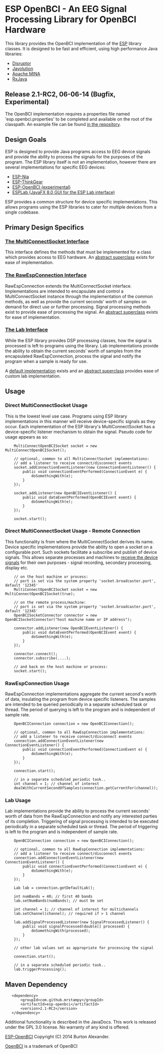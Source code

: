# ESP OpenBCI - An EEG Signal Processing Library for OpenBCI Hardware

This library provides the OpenBCI implementation of the [ESP](http://mrstampy.github.io/ESP/) library classes. It is designed to be fast and efficient, using high performance Java libraries:

* [Disruptor](https://github.com/LMAX-Exchange/disruptor)
* [Javolution](http://javolution.org/)
* [Apache MINA](http://mina.apache.org/)
* [RxJava](https://github.com/Netflix/RxJava/)

## Release 2.1-RC2, 06-06-14 (Bugfix, Experimental)

The OpenBCI implementation requires a properties file named 'esp.openbci.properties' to be completed and available on the root of the classpath. An example
file can be found [in the repository](https://github.com/mrstampy/ESP-OpenBCI/blob/master/ESP-OpenBCI/config/esp.openbci.properties).

## Design Goals

ESP is designed to provide Java programs access to EEG device signals and provide the ability to process the signals for the purposes of the program. The ESP library itself is not an implementation, however there are several implementations for specific EEG devices:
	
* [ESP-Nia](http://mrstampy.github.io/ESP-Nia/)
* [ESP-ThinkGear](http://mrstampy.github.io/ESP-ThinkGear/)
* [ESP-OpenBCI (experimental)](http://mrstampy.github.io/ESP-OpenBCI/)
* [ESPLab (JavaFX 8.0 GUI for the ESP Lab interface)](http://mrstampy.github.io/ESPLab/)
	
ESP provides a common structure for device specific implementations.  This allows programs using the ESP libraries to cater for multiple devices from a single codebase.

## Primary Design Specifics

### [The MultiConnectSocket Interface](https://github.com/mrstampy/ESP/blob/master/ESP/src/com/github/mrstampy/esp/multiconnectionsocket/MultiConnectionSocket.java)

This interface defines the methods that must be implemented for a class	which provides access to EEG hardware. An [abstract superclass](https://github.com/mrstampy/ESP/blob/master/ESP/src/com/github/mrstampy/esp/multiconnectionsocket/AbstractMultiConnectionSocket.java) exists for ease of implementation.

### [The RawEspConnection Interface](https://github.com/mrstampy/ESP/blob/master/ESP/src/com/github/mrstampy/esp/dsp/lab/RawEspConnection.java)

RawEspConnection extends the MultiConnectSocket interface. Implementations are intended to encapsulate and control a MultiConnectSocket instance through the implementation of the common methods, as well as provide the current seconds' worth of samples on demand for direct use or further processing.  Signal processing methods exist to provide ease of processing the signal.  An [abstract superclass](https://github.com/mrstampy/ESP/blob/master/ESP/src/com/github/mrstampy/esp/dsp/lab/AbstractRawEspConnection.java) exists for ease of implementation.

### [The Lab Interface](https://github.com/mrstampy/ESP/blob/master/ESP/src/com/github/mrstampy/esp/dsp/lab/Lab.java)

While the ESP library provides DSP processing classes, how the signal is processed is left to programs using the library.  Lab implementations provide the ability to obtain the current seconds' worth of samples from the encapsulated RawEspConnection, process the signal and notify the program when a sample is ready for use.

A [default implementation](https://github.com/mrstampy/ESP/blob/master/ESP/src/com/github/mrstampy/esp/dsp/lab/DefaultLab.java)
exists and an [abstract superclass](https://github.com/mrstampy/ESP/blob/master/ESP/src/com/github/mrstampy/esp/dsp/lab/AbstractLab.java) provides ease
of custom lab implementation. 

## Usage

### Direct MultiConnectSocket Usage

This is the lowest level use case.  Programs using ESP library implementations in this manner will receive device-specific signals as they occur.  Each implementation of the ESP library's MultiConnectSocket has a device-specific listener mechanism to obtain the signal.  Pseudo code for usage appears as so:

		MultiConnectOpenBCISocket socket = new MultiConnectOpenBCISocket();
		
		// optional, common to all MultiConnectSocket implementations:
		// add a listener to receive connect/disconnect events
		socket.addConnectionEventListener(new ConnectionEventListener() {
			public void connectionEventPerformed(ConnectionEvent e) {
				doSomethingWith(e);
			}
		});
		
		socket.addListener(new OpenBCIEventListener() {
			public void dataEventPerformed(OpenBCIEvent event) {
				doSomethingWith(e);
			}
		});
		
		socket.start();

### Direct MultiConnectSocket Usage - Remote Connection

This functionality is from where the MultiConnectSocket derives its name.  Device specific implementations provide the ability to open a socket on a configurable port.  Such sockets facilitate a subscribe and publish of device signals. This allows separate processes and machines to [receive the device signals](https://github.com/mrstampy/ESP/blob/master/ESP/src/com/github/mrstampy/esp/multiconnectionsocket/AbstractSocketConnector.java) for their own purposes - signal recording, secondary processing, display etc.
			
		// on the host machine or process:
		// port is set via the system property 'socket.broadcaster.port', default '12345'
		MultiConnectOpenBCISocket socket = new MultiConnectOpenBCISocket(true);
		
		// on the remote process/machine:
		// port is set via the system property 'socket.broadcaster.port', default '12345'
		OpenBCISocketConnector connector = new OpenBCISocketConnector("host machine name or IP address");
		
		connector.addListener(new OpenBCIEventListener() {
			public void dataEventPerformed(OpenBCIEvent event) {
				doSomethingWith(e);
			}
		});
		
		connector.connect();
		connector.subscribe(....);
		
		// and back on the host machine or process:
		socket.start();

### RawEspConnection Usage

RawEspConnection implementations aggregate the current second's worth of data, insulating the program from device specific listeners.  The samples are intended to be queried periodically in a separate scheduled task or thread.  The period of querying is left to the program and is independent of sample rate.
	
		OpenBCIConnection connection = new OpenBCIConnection();
		
		// optional, common to all RawEspConnection implementations:
		// add a listener to receive connect/disconnect events
		connection.addConnectionEventListener(new ConnectionEventListener() {
			public void connectionEventPerformed(ConnectionEvent e) {
				doSomethingWith(e);
			}
		});
		
		connection.start();
		
		// in a separate scheduled periodic task..
		int channel = 1; // channel of interest 
		dealWithCurrentSecondOfSamples(connection.getCurrentFor(channel));

### Lab Usage

Lab implementations provide the ability to process the current seconds' worth of data from the RawEspConnection and notify any interested parties of its completion. Triggering of signal processing is intended to be executed periodically in a separate scheduled task or thread.  The period of triggering is left to the program and is independent of sample rate.

		OpenBCIConnection connection = new OpenBCIConnection();
		
		// optional, common to all RawEspConnection implementations:
		// add a listener to receive connect/disconnect events
		connection.addConnectionEventListener(new ConnectionEventListener() {
			public void connectionEventPerformed(ConnectionEvent e) {
				doSomethingWith(e);
			}
		});
		
		Lab lab = connection.getDefaultLab();
		
		int numBands = 40; // first 40 bands
		lab.setNumBands(numBands); // must be set
		
		int channel = 1; // channel of interest for multichannels
		lab.setChannel(channel); // required if > 1 channel
		
		lab.addSignalProcessedListener(new SignalProcessedListener() {
			public void signalProcessed(double[] processed) {
				doSomethingWith(processed);
			}
		});
		
		// other lab values set as appropriate for processing the signal
		
		connection.start();
		
		// in a separate scheduled periodic task..
		lab.triggerProcessing();


## Maven Dependency
       <dependency>
           <groupId>com.github.mrstampy</groupId>
           <artifactId>esp-openbci</artifactId>
           <version>2.1-RC2</version>
       </dependency>

Additional functionality is described in the JavaDocs. This work is released under the GPL 3.0 license. No warranty of any kind is offered.

[ESP-OpenBCI](http://mrstampy.github.io/ESP-OpenBCI/) Copyright (C) 2014 Burton Alexander. 

[OpenBCI](http://www.openbci.com/) is a trademark of OpenBCI
